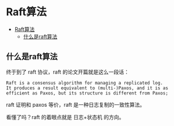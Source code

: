 # Raft算法

- [Raft算法](#raft算法)
  - [什么是raft算法](#什么是raft算法)

## 什么是raft算法

终于到了 raft 协议，raft 的论文开篇就是这么一段话：

```text
Raft is a consensus algorithm for managing a replicated log. 
It produces a result equivalent to (multi-)Paxos, and it is as efficient as Paxos, but its structure is different from Paxos;
```

raft 证明和 paxos 等价，raft 是一种日志复制的一致性算法。

看懂了吗？raft 的着眼点就是 日志+状态机 的方向。